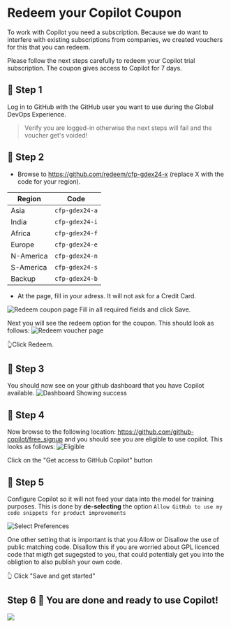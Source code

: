 # Redeem your Copilot Coupon

To work with Copilot you need a subscription. Because we do want to interfere with existing subscriptions from companies, we created vouchers for this that you can redeem.

Please follow the next steps carefully to redeem your Copilot trial subscription. The coupon gives access to Copilot for 7 days.

## :shoe: Step 1
Log in to GitHub with the GitHub user you want to use during the Global DevOps Experience.

>Verify you are logged-in otherwise the next steps will fail and the voucher get's voided!

## :triangular_flag_on_post: Step 2
- Browse  to https://github.com/redeem/cfp-gdex24-x (replace X with the code for your region).
	
| Region	  | Code           |
| --------- | -------------- | 
|	Asia	    | `cfp-gdex24-a` |
| India	    | `cfp-gdex24-i` |
|	Africa	  | `cfp-gdex24-f` |
|	Europe	  | `cfp-gdex24-e` |
|	N-America	| `cfp-gdex24-n` |
|	S-America	| `cfp-gdex24-s` |
|	Backup	  | `cfp-gdex24-b` |
 
- At the page, fill in your adress. It will not ask for a Credit Card.

![Redeem coupon page](./images/redeem.png)
Fill in all required fields and click Save.

Next you will see the redeem option for the coupon. This should look as follows:
![Redeem voucher page](./images/redeem2.png) 

:point_up_2:Click Redeem.

## :construction_worker: Step 3
You should now see on your github dashboard that you have Copilot available.
![Dashboard Showing success](./images/2024-06-10-23-30-46.png)

## :rotating_light: Step 4
Now browse to the following location:
https://github.com/github-copilot/free_signup and you should see you are eligible to use copilot. This looks as follows:
![Eligible](./images/2024-06-10-23-31-34.png)

Click on the "Get access to GitHub Copilot" button

## :rocket: Step 5
Configure Copilot so it will not feed your data into the model for training purposes. This is done by **de-selecting** the option `Allow GitHub to use my code snippets for product improvements` 

![Select Preferences](./images/2024-06-10-23-31-44.png)

One other setting that is important is that you Allow or Disallow the use of public matching code. Disallow this if you are worried about GPL licenced code that migth get sugegsted to you, that could potentialy get you into the obligtion to also publish your own code.

:point_up_2: Click "Save and get started"

## Step 6 :tada: You are done and ready to use Copilot!
![](./images/2024-06-10-23-31-51.png)
